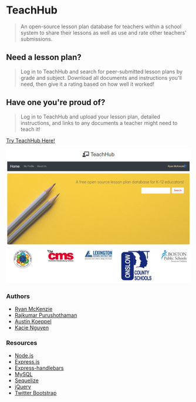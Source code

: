 # TeachHub
>An open-source lesson plan database for teachers within a school system to share their lessons as well as use and rate other teachers' submissions.

## Need a lesson plan?
>Log in to TeachHub and search for peer-submitted lesson plans by grade and subject. Download all documents and instructions you'll need, then give it a rating based on how well it worked!

## Have one you're proud of?
>Log in to TeachHub and upload your lesson plan, detailed instructions, and links to any documents a teacher might need to teach it!

[Try TeachHub Here!](https://stark-cliffs-84574.herokuapp.com/)

![Screenshot](https://github.com/Nommington/teachhub/blob/master/public/assets/img/screenshot1.png)

### Authors
* [Ryan McKenzie](https://github.com/Nommington)
* [Rajkumar Purushothaman](https://github.com/rajdhandus)
* [Austin Koeppel](https://github.com/AustinKoeppel)
* [Kacie Nguyen](https://github.com/maidiep)

### Resources
* [Node.js](https://nodejs.org/en/)
* [Express.js](https://expressjs.com/)
* [Express-handlebars](https://www.npmjs.com/package/express-handlebars)
* [MySQL](https://www.mysql.com/)
* [Sequelize](http://docs.sequelizejs.com/)
* [jQuery](https://jquery.com/)
* [Twitter Bootstrap](https://getbootstrap.com/)
